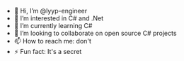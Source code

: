 - 👋 Hi, I’m @lyyp-engineer
- 👀 I’m interested in C# and .Net
- 🌱 I’m currently learning C#
- 💞️ I’m looking to collaborate on open source C# projects
- 📫 How to reach me: don't
- ⚡ Fun fact: It's a secret

<!---
lyyp-engineer/lyyp-engineer is a ✨ special ✨ repository because its `README.md` (this file) appears on your GitHub profile.
You can click the Preview link to take a look at your changes.
--->
